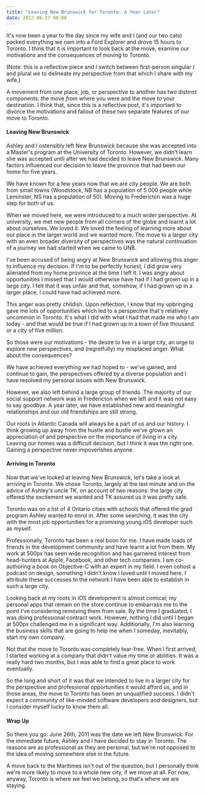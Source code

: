```yaml
---
title: "Leaving New Brunswick for Toronto: A Year Later"
date: 2012-06-27 00:00
---
```


<p>It's now been a year to the day since my wife and I (and our two cats) packed everything we own into a Ford Explorer and drove 15 hours to Toronto. I think that it is important to look back at the move, examine our motivations and the consequences of moving to Toronto.</p>

<p><!--more--></p>

<p>(Note: this is a reflective piece and I switch between first-person singular <em>I</em> and plural <em>we</em> to delineate my perspective from that which I share with my wife.)</p>

<p>A movement from one place, job, or perspective to another has two distinct components: the move <em>from</em> where you were and the move <em>to</em> your destination. I think that, since this is a reflective post, it's important to divorce the motivations and fallout of these two separate features of our move to Toronto.</p>

<h4>Leaving New Brunswick</h4>

<p>Ashley and I ostensibly left New Brunswick because she was accepted into a Master's program at the University of Toronto. However, we didn't learn she was accepted until after we had decided to leave New Brunswick. Many factors influenced our decision to leave the province that had been our home for five years.</p>

<p>We have known for a few years now that we are city people. We are both from small towns (Woodstock, NB has a population of 5 000 people while Leminster, NS has a population of 50). Moving to Fredericton was a huge step for both of us.</p>

<p>When we moved here, we were introduced to a much wider perspective. At university, we met new people from all corners of the globe and learnt a lot about ourselves. We loved it. We loved the feeling of learning more about our place in the larger world and we wanted more. The move to a larger city with an even broader diversity of perspectives was the natural continuation of a journey we had started when we came to UNB.</p>

<p>I've been accused of being angry at New Brunswick and allowing this anger to influence my decision. If I'm to be perfectly honest, I did grow very alienated from my home province at the time I left it. I was angry about opportunities I missed that I would otherwise have had if I had grown up in a large city. I felt that it was unfair and that, somehow, if I had grown up in a larger place, I could have had achieved more.</p>

<p>This anger was pretty childish. Upon reflection, I know that my upbringing gave me lots of opportunities which led to a perspective that's relatively uncommon in Toronto. It's what I did with what I had that made me who I am today - and that would be true if I had grown up in a town of five thousand or a city of five million.</p>

<p>So those were our motivations - the desire to live in a large city, an urge to explore new perspectives, and (regretfully) my misplaced anger. What about the consequences?</p>

<p>We have achieved everything we had hoped to - we've gained, and continue to gain, the perspectives offered by a diverse population and I have resolved my personal issues with New Brunswick.</p>

<p>However, we also left behind a large group of friends. The majority of our social support network was in Fredericton when we left and it was not easy to say goodbye. A year later, we have established new and meaningful relationships and our old friendships are still strong.</p>

<p>Our roots in Atlantic Canada will always be a part of us and our history. I think growing up away from the hustle and bustle we've grown an appreciation of and perspective on the importance of living in a city. Leaving our homes was a difficult decision, but I think it was the right one. Gaining a perspective never impoverishes anyone.</p>

<h4>Arriving in Toronto</h4>

<p>Now that we've looked at leaving New Brunswick, let's take a look at arriving in Toronto. We chose Toronto, largely at the last minute and on the advice of Ashley's uncle TK, on account of two reasons: the large city offered the excitement we wanted and TK assured us it was pretty safe.</p>

<p>Toronto was on a list of 4 Ontario cities with schools that offered the grad program Ashley wanted to enrol in. After some searching, it was the city with the most job opportunities for a promising young iOS developer such as myself.</p>

<p>Professionally, Toronto has been a real boon for me. I have made loads of friends in the development community and have learnt a lot from them. My work at 500px has seen wide recognition and has garnered interest from head-hunters at Apple, Facebook, and other tech companies. I am co-authoring a book on Objective-C with an expert in my field. I even cohost a podcast on design, something I didn't know I loved until I moved here. I attribute these successes to the network I have been able to establish in such a large city.</p>

<p>Looking back at my roots in iOS development is almost comical; my personal apps that remain on the store continue to embarrass me to the point I've considering removing them from sale. By the time I graduated, I was doing professional contract work. However, nothing I did until I began at 500px challenged me in a significant way. Additionally, I'm also learning the business skills that are going to help me when I someday, inevitably, start my own company.</p>

<p>Not that the move to Toronto was completely tear-free. When I first arrived, I started working at a company that didn't value my time or abilities. It was a really hard two months, but I was able to find a great place to work eventually.</p>

<p>So the long and short of it was that we intended to live in a larger city for the perspective and professional opportunities it would afford us, and in those areas, the move to Toronto has been an unqualified success. I didn't expect a community of like-minded software developers and designers, but I consider myself lucky to know them all.</p>

<h4>Wrap Up</h4>

<p>So there you go. June 26th, 2011 was the date we left New Brunswick. For the immediate future, Ashley and I have decided to stay in Toronto. The reasons are as professional as they are personal, but we're not opposed to the idea of moving somewhere else in the future.</p>

<p>A move back to the Maritimes isn't out of the question, but I personally think we're more likely to move to a whole new city, if we move at all. For now, anyway, Toronto is where we feel we belong, so that's where we are staying.</p>

<!-- more -->

